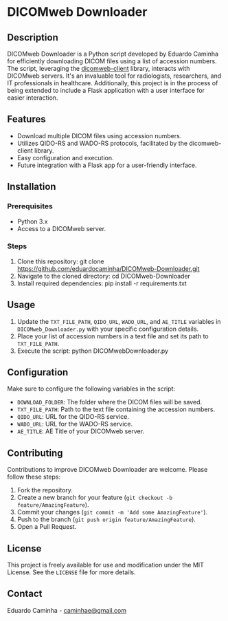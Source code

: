 # DICOMweb Downloader

## Description
DICOMweb Downloader is a Python script developed by Eduardo Caminha for efficiently downloading DICOM files using a list of accession numbers. The script, leveraging the [dicomweb-client](https://github.com/MGHComputationalPathology/dicomweb-client) library, interacts with DICOMweb servers. It's an invaluable tool for radiologists, researchers, and IT professionals in healthcare. Additionally, this project is in the process of being extended to include a Flask application with a user interface for easier interaction.

## Features
- Download multiple DICOM files using accession numbers.
- Utilizes QIDO-RS and WADO-RS protocols, facilitated by the dicomweb-client library.
- Easy configuration and execution.
- Future integration with a Flask app for a user-friendly interface.

## Installation

### Prerequisites
- Python 3.x
- Access to a DICOMweb server.

### Steps
1. Clone this repository:
git clone https://github.com/eduardocaminha/DICOMweb-Downloader.git
2. Navigate to the cloned directory:
cd DICOMweb-Downloader
3. Install required dependencies:
pip install -r requirements.txt

## Usage
1. Update the `TXT_FILE_PATH`, `QIDO_URL`, `WADO_URL`, and `AE_TITLE` variables in `DICOMweb_Downloader.py` with your specific configuration details.
2. Place your list of accession numbers in a text file and set its path to `TXT_FILE_PATH`.
3. Execute the script:
python DICOMwebDownloader.py

## Configuration
Make sure to configure the following variables in the script:
- `DOWNLOAD_FOLDER`: The folder where the DICOM files will be saved.
- `TXT_FILE_PATH`: Path to the text file containing the accession numbers.
- `QIDO_URL`: URL for the QIDO-RS service.
- `WADO_URL`: URL for the WADO-RS service.
- `AE_TITLE`: AE Title of your DICOMweb server.

## Contributing
Contributions to improve DICOMweb Downloader are welcome. Please follow these steps:
1. Fork the repository.
2. Create a new branch for your feature (`git checkout -b feature/AmazingFeature`).
3. Commit your changes (`git commit -m 'Add some AmazingFeature'`).
4. Push to the branch (`git push origin feature/AmazingFeature`).
5. Open a Pull Request.

## License
This project is freely available for use and modification under the MIT License. See the `LICENSE` file for more details.

## Contact
Eduardo Caminha - caminhae@gmail.com
